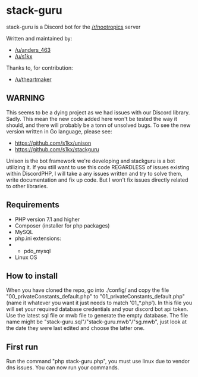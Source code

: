 # stack-guru


stack-guru is a Discord bot for the [/r/nootropics](https://www.reddit.com/r/nootropics) server

Written and maintained by:

  - [/u/anders_463](https://www.reddit.com/u/anders_463)
  - [/u/s1kx](https://www.reddit.com/u/s1kx)
  
Thanks to, for contribution:

  - [/u/theartmaker](https://www.reddit.com/u/theartmaker)
  
## WARNING
This seems to be a dying project as we had issues with our Discord library. Sadly. This mean the new code added here won't be tested the way it should, and there will probably be a tonn of unsolved bugs. To see the new version written in Go language, please see:

 - https://github.com/s1kx/unison
 - https://github.com/s1kx/stackguru
 
 Unison is the bot framework we're developing and stackguru is a bot utilizing it.
 If you still want to use this code REGARDLESS of issues existing within DiscordPHP, I will take a any issues written and try to solve them, write documentation and fix up code. But I won't fix issues directly related to other libraries.
  
## Requirements

 - PHP version 7.1 and higher
 - Composer (installer for php packages)
 - MySQL
 - php.ini extensions:
 - - pdo_mysql
 - Linux OS

## How to install
When you have cloned the repo, go into ./config/ and copy the file "00_privateConstants_default.php" to "01_privateConstants_default.php" (name it whatever you want it just needs to match '01_*.php'). In this file you will set your required database credentials and your discord bot api token.
Use the latest sql file or mwb file to generate the empty database. The file name might be "stack-guru.sql"/"stack-guru.mwb"/"sg.mwb", just look at the date they were last edited and choose the latter one.

## First run
Run the command "php stack-guru.php", you must use linux due to vendor dns issues.
You can now run your commands.
